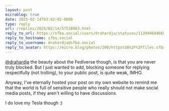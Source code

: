 ```yaml
---
layout: post
microblog: true
date: 2025-02-14T03:42:02-0000
type: reply
url: /replies/2025/02/14/57538963.html
reply_to_url: https://sfba.social/users/drahardja/statuses/113994694665677018
reply_to_hostname: sfba.social
reply_to_username: drahardja@sfba.social
reply_to_avatar: https://micro.blog/photos/200/https%3A%2F%2Ffiles.sfba.social%2Faccounts%2Favatars%2F109%2F125%2F314%2F962%2F646%2F109%2Foriginal%2F5911a4cd81448dd2.png
---
```

<p><span class="h-card"><a href="https://micro.blog/drahardja@sfba.social" class="u-url mention">@drahardja</a></span> the beauty about the Fediverse though, is that you are never truly blocked. But I just wanted to add, blocking someone for replying respectfully (not trolling), to your public post, is quite weak, IMHO.</p>

<p>Anyway, I've eternally hosted your post on my own website to remind me that the world is full of sensitive people who really should not make social media posts, if they aren't willing to have discussions. </p>

<p>I do love my Tesla though :)</p>

